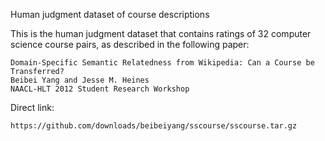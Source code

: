 Human judgment dataset of course descriptions

This is the human judgment dataset that contains ratings of 32 computer science course pairs, as described in the following paper:

    Domain-Specific Semantic Relatedness from Wikipedia: Can a Course be Transferred?
    Beibei Yang and Jesse M. Heines
    NAACL-HLT 2012 Student Research Workshop

Direct link: 

    https://github.com/downloads/beibeiyang/sscourse/sscourse.tar.gz